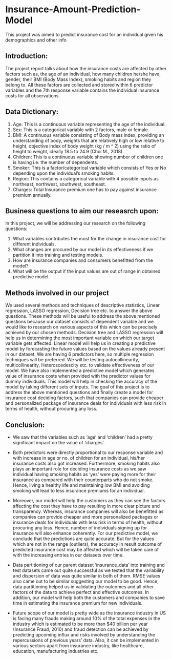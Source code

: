# Insurance-Amount-Prediction-Model
This project was aimed to predict insurance cost for an individual given his demographics and other info
## Introduction:
The project report talks about how the insurance costs are affected by other factors such as, the age of an individual, how many children he/she have, gender, their BMI (Body Mass Index), smoking habits and region they belong to. All these factors are collected and stored within 6 predictor variables and the 7th response variable contains the individual insurance costs for all observations. 
## Data Dictionary:
1. Age:  This is a continuous variable representing the age of the individual.
2. Sex: This is a categorical variable with 2 factors, male or female.
3. BMI: A continuous variable consisting of Body mass index, providing an understanding of body, weights that are relatively high or low relative to height, objective index of body weight (kg / m ^ 2) using the ratio of height to weight, ideally 18.5 to 24.9 (Choi M., 2018).
4. Children: This is a continuous variable showing number of children one is having i.e. the number of dependents. 
5. Smoker: This is a factor/categorical variable which consists of Yes or No depending upon the individual’s smoking habits.
6. Region: This contains a categorical variable with 4 possible inputs as northeast, northwest, southwest, southeast.
7. Charges: Total Insurance premium one has to pay against insurance premium annually.

## Business questions to aim our reseasrch upon:
In this project, we will be addressing our research on the following questions:
1.	What variables contributes the most for the change in insurance cost for different individuals.
2.	What changes are procured by our model in its effectiveness if we partition it into training and testing models.
3.	How are insurance companies and consumers benefitted from the model?
4.	What will be the output if the input values are out of range in obtained predictive model.

## Methods involved in our project
We used several methods and techniques of descriptive statistics, Linear regression, LASSO regression, Decision tree etc. to answer the above questions. These methods will be useful to address the above mentioned questions because our dataset consists of dependent variable and we would like to research on various aspects of this which can be precisely achieved by our chosen methods. 
Decision tree and LASSO regression will help us in determining the most important variable on which our target variable gets affected. Linear model will help us in creating a predictive model by forecasting the future values based on the values already present in our dataset.
We are having 6 predictors here, so multiple regression techniques will be preferred. We will be testing autocollinearity, multicollinearity, Heteroscedescity etc. to validate effectiveness of our model. We have also implemented a predictive model which generates value of insurance costs when provided with the predictor values for dummy individuals. This model will help in checking the accuracy of the model by taking different sets of inputs.
The goal of this project is to address the above mentioned questions and finally create a model for insurance cost deciding factors, such that companies can provide cheaper and personalized package of insurance deals for individuals with less risk in terms of health, without procuring any loss.

## Conclusion:
- We saw that the variables such as ‘age’ and ‘children’ had a pretty significant impact on the value of ‘charges’. 

- Both predictors were directly proportional to our response variable and with increase in age or no. of children for an individual, his/her insurance costs also got increased. Furthermore, smoking habits also plays an important role for deciding insurance costs as we saw individual having smoking habits as ‘yes’ were paying more for their insurance as compared with their counterparts who do not smoke. Hence, living a healthy life and maintaining low BMI and avoiding smoking will lead to less insurance premiums for an individual.

- Moreover, our model will help the customers as they can see the factors affecting the cost they have to pay resulting in more clear picture and transparency. Whereas, insurance companies will also be benefitted as companies can provide cheaper and more personalized packages or insurance deals for individuals with less risk in terms of health, without procuring any loss. Hence, number of individuals signing up for insurance will also enhance coherently.
For our predictive model, we conclude that the predictions are quite accurate. But for the values which are not in the range (outliers), the accuracy in result outcome of predicted insurance cost may be affected which will be taken care of with the increasing entries in our datasets over time.

- Data partitioning of our parent dataset ‘insurance_data’ into training and test datasets came out quite successful as we tested that the variability and dispersion of data was quite similar in both of them. RMSE values also came out to be similar suggesting our model to be good. 
Hence, data partitioning helped us in validating the outcomes and all other factors of the data to achieve perfect and effective outcomes. In addition, our model will help both the customers and companies to save time in estimating the insurance premium for new individuals.

- Future scope of our model is pretty wide as the insurance industry in US is facing many frauds making around 10% of the total expenses in the industry which is estimated to be more than $40 billion per year (Insurance Fraud, 2010) and fraud detection can be achieved by predicting upcoming influx and risks involved by understanding the repercussions of previous years’ data. Also, it can be implemented in various sectors apart from insurance industry, like healthcare, education, manufacturing industries etc.

